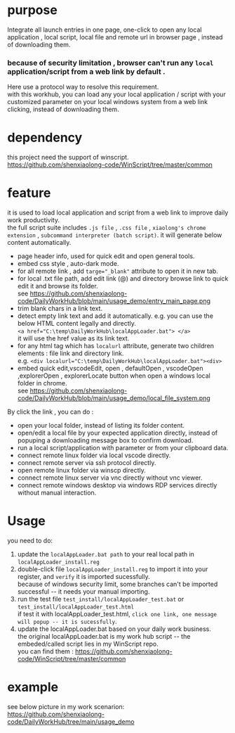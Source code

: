 # purpose
Integrate all launch entries in one page, one-click to open any local application , local script, local file and remote url in browser page , instead of downloading them.
### because of security limitation , browser can't run any `local` application/script from a web link by default .
Here use a protocol way to resolve this requirement.  
with this workhub, you can load any your local application / script with your customized parameter on your local windows system from a web link clicking, instead of downloading them.

# dependency
this project need the support of winscript.  
https://github.com/shenxiaolong-code/WinScript/tree/master/common

# feature
it is used to load local application and script from a web link to improve daily work productivity.  
the full script suite includes `.js file` , `.css file` , `xiaolong's chrome extension` , `subcommand interpreter (batch script)`. it will generate below content automatically.
- page header info, used for quick edit and open general tools.
- embed css style , auto-dark mode.
- for all remote link , add `targe="_blank"` attribute to open it in new tab.
- for local .txt file path, add edit link (@) and directory browse link to quick edit it and browse its folder.   
  see https://github.com/shenxiaolong-code/DailyWorkHub/blob/main/usage_demo/entry_main_page.png
- trim blank chars in a link text.
- detect empty link text and add it automatically. e.g. you can use the below HTML content legally and directly.  
  ```<a href="C:\temp\DailyWorkHub\localAppLoader.bat"> </a>```   
  it will use the href value as its link text.
- for any html tag which has ``localurl`` attribute, generate two children elements : file link and directory link.  
  e.g. ```<div localurl="C:\temp\DailyWorkHub\localAppLoader.bat"><div>```
- embed quick edit,vscodeEdit, open , defaultOpen , vscodeOpen ,explorerOpen , explorerLocate button when open a windows local folder in chrome.  
  see https://github.com/shenxiaolong-code/DailyWorkHub/blob/main/usage_demo/local_file_system.png

By click the link , you can do :
- open your local folder, instead of listing its folder content.
- open/edit a local file by your expected application directly, instead of popuping a downloading message box to confirm download.
- run a local script/application with parameter or from your clipboard data.
- connect remote linux folder via local vscode directly.
- connect remote server via ssh protocol directly.
- open remote linux folder via winscp directly.
- connect remote linux server via vnc directly without vnc viewer.
- connect remote windows desktop via windows RDP services directly without manual interaction.

# Usage
you need to do:
1. update the `localAppLoader.bat path` to your real local path in `localAppLoader_install.reg`  
2. double-click file `localAppLoader_install.reg` to import it into your register, and `verify` it is imported sucessfully.   
   because of windows security limit, some branches can't be imported successful -- it needs your manual importing.
3. run the test file `test_install/localAppLoader_test.bat` or `test_install/localAppLoader_test.html`  
   if test it with localAppLoader_test.html, `click one link, one message will popup -- it is sucessfully`.
4. update the localAppLoader.bat based on your daily work business.  
   the original localAppLoader.bat is my work hub script -- the embeded/called script lies in my WinScript repo.  
   you can find them : https://github.com/shenxiaolong-code/WinScript/tree/master/common

# example
  see below picture in my work scenarion:  
  https://github.com/shenxiaolong-code/DailyWorkHub/tree/main/usage_demo

   

